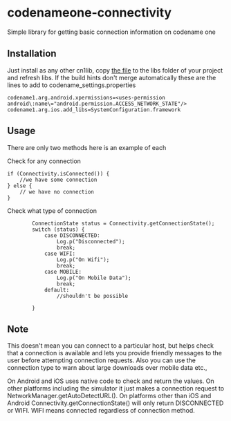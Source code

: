 # codenameone-connectivity
Simple library for getting basic connection information on codename one

## Installation
Just install as any other cn1lib, copy [the file](Connectivity.cn1lib?raw=true) to the libs folder of your project and refresh libs.
If the build hints don't merge automatically these are the lines to add to codename_settings.properties

```
codename1.arg.android.xpermissions=<uses-permission android\:name\="android.permission.ACCESS_NETWORK_STATE"/>
codename1.arg.ios.add_libs=SystemConfiguration.framework
```

## Usage
There are only two methods here is an example of each

Check for any connection
```
if (Connectivity.isConnected()) {
    //we have some connection
} else {
    // we have no connection
}
```

Check what type of connection
```
        ConnectionState status = Connectivity.getConnectionState();
        switch (status) {
            case DISCONNECTED:
                Log.p("Disconnected");
                break;
            case WIFI:
                Log.p("On Wifi");
                break;
            case MOBILE:
                Log.p("On Mobile Data");
                break;
            default:
                //shouldn't be possible

        }
```

## Note
This doesn't mean you can connect to a particular host, but helps check that a connection is available and lets you provide friendly messages to the user before attempting connection requests.  Also you can use the connection type to warn about large downloads over mobile data etc.,

On Android and iOS uses native code to check and return the values.  On other platforms including the simulator it just makes a connection request to NetworkManager.getAutoDetectURL().  On platforms other than iOS and Android Connectivity.getConnectionState() will only return DISCONNECTED or WIFI.  WIFI means connected regardless of connection method.
